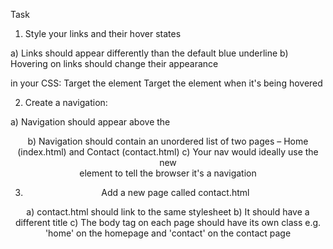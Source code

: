 Task

1. Style your links and their hover states

  a) Links should appear differently than the default blue underline
  b) Hovering on links should change their appearance

  in your CSS:
    Target the <a> element
    Target the <a> element when it's being hovered

2. Create a navigation:

  a) Navigation should appear above the <header>
  b) Navigation should contain an unordered list of two pages – Home (index.html) and Contact (contact.html)
  c) Your nav would ideally use the new <nav> element to tell the browser it's a navigation

3. Add a new page called contact.html

  a) contact.html should link to the same stylesheet
  b) It should have a different title
  c) The body tag on each page should have its own class e.g. 'home' on the homepage and 'contact' on the contact page




